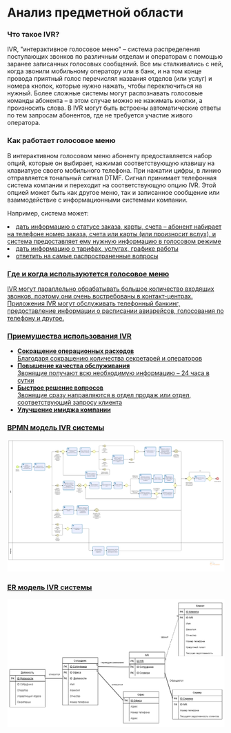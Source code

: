 # Анализ предметной области

<h3>Что такое IVR?</h3>

IVR, "интерактивное голосовое меню" – система распределения поступающих звонков по различным отделам и операторам с помощью заранее записанных
голосовых сообщений. Все мы сталкивались с ней, когда звонили мобильному оператору или в банк, и на том конце провода приятный голос перечислял названия
отделов (или услуг) и номера кнопок, которые нужно нажать, чтобы переключиться на нужный. Более сложные системы могут распознавать голосовые команды
абонента – в этом случае можно не нажимать кнопки, а произносить слова. В IVR могут быть встроены автоматические ответы по тем запросам абонентов, где не
требуется участие живого оператора.

<h3>Как работает голосовое меню</h3>
В интерактивном голосовом меню абоненту предоставляется набор опций, которые он выбирает, нажимая соответствующую клавишу на клавиатуре своего мобильного телефона. При нажатии цифры, в линию отправляется тональный сигнал DTMF. Сигнал принимает телефонная система компании и переходит на соответствующую опцию IVR. Этой опцией может быть как другое меню, так и записанное сообщение или взаимодействие с информационными системами компании.

Например, система может:

<u>
  <li>дать информацию о статусе заказа, карты, счета – абонент набирает на телефоне номер заказа, счета или карты (или произносит вслух), и система предоставляет ему нужную информацию в голосовом режиме</li>

  <li>дать информацию о тарифах, услугах, графике работы</li>

  <li>ответить на самые распространенные вопросы</li>
</ul>


<h3>Где и когда используютется голосовое меню</h3>
IVR могут параллельно обрабатывать большое количество входящих звонков, поэтому они очень востребованы в контакт-центрах. Приложения IVR могут обслуживать телефонный банкинг, предоставление информации о  расписании авиарейсов, голосования по телефону и другое.

<h3>Приемущества использования IVR</h3>
<ul>
  <li style="font-weight: bold;">Сокращение операционных расходов</li>
  Благодаря сокращению количества секретарей и операторов
  
  <li style="font-weight: bold;">Повышение качества обслуживания</li>
  Звонящие получают всю необходимую информацию – 24 часа в сутки
  
  <li style="font-weight: bold;">Быстрое решение вопросов</li>
  Звонящие сразу направляются в отдел продаж или отдел, соответствующий запросу клиента
  
  <li style="font-weight: bold;">Улучшение имиджа компании</li>
</ul>

<h3>BPMN модель IVR системы</h3>

<img src="https://github.com/otkisider/ZverevAS-progtech/blob/main/IVR.png" style="width=2600px; height=2600px;"></img>

<h3>ER модель IVR системы</h3>

<img src="https://github.com/otkisider/ZverevAS-progtech/blob/main/ER.png"></img>


